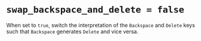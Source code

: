 # `swap_backspace_and_delete = false`

When set to `true`, switch the interpretation of the `Backspace` and
`Delete` keys such that `Backspace` generates `Delete` and vice versa.

